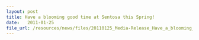 ```yaml
---
layout: post
title: Have a blooming good time at Sentosa this Spring!
date:   2011-01-25
file_url: /resources/news/files/20110125_Media-Release_Have_a_blooming_good_time_at_Sentosa_this_Spring.pdf
---
```

